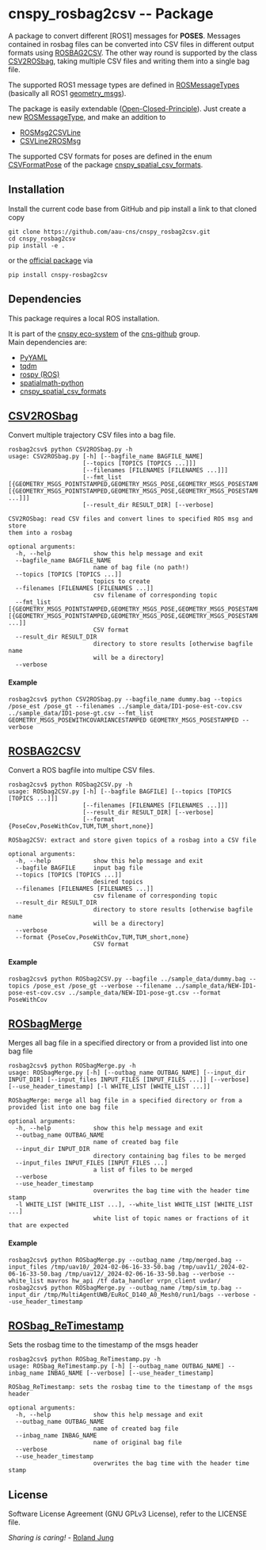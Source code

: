 #  cnspy_rosbag2csv -- Package

A package to convert different [ROS1] messages for **POSES**. Messages contained in rosbag files can be converted into CSV files in different output formats using [ROSBAG2CSV](./cnspy_rosbag2csv/ROSbag2CSV.py). 
The other way round is supported by the class [CSV2ROSbag](./cnspy_rosbag2csv/CSV2ROSbag.py), taking multiple CSV files and writing them into a single bag file. 

The supported ROS1 message types are defined in [ROSMessageTypes](./cnspy_rosbag2csv/ROSMessageTypes.py) (basically all ROS1 [geometry_msgs](http://docs.ros.org/melodic/api/geometry_msgs/html)). 


The package is easily extendable ([Open-Closed-Principle](https://en.wikipedia.org/wiki/Open%E2%80%93closed_principle)). Just create a new [ROSMessageType](./cnspy_rosbag2csv/ROSMessageTypes.py), and make an addition to
 * [ROSMsg2CSVLine](./cnspy_rosbag2csv/ROSMsg2CSVLine.py)
 * [CSVLine2ROSMsg](./cnspy_rosbag2csv/CSVLine2ROSMsg.py) 
 
 The supported CSV formats for poses are defined in the enum [CSVFormatPose](https://github.com/aau-cns/cnspy_spatial_csv_formats/cnspy_spatial_csv_formats/CSVFormatPose.py) of the package [cnspy_spatial_csv_formats](https://github.com/aau-cns/cnspy_spatial_csv_formats). 
 
## Installation

Install the current code base from GitHub and pip install a link to that cloned copy
```
git clone https://github.com/aau-cns/cnspy_rosbag2csv.git
cd cnspy_rosbag2csv
pip install -e .
```
or the [official package](https://pypi.org/project/cnspy-rosbag2csv/) via
```commandline
pip install cnspy-rosbag2csv
```

## Dependencies

This package requires a local ROS installation. 

It is part of the [cnspy eco-system](https://github.com/aau-cns/cnspy_eco_system_test) of the [cns-github](https://github.com/aau-cns) group.  
Main dependencies are:

* [PyYAML]()
* [tqdm]()
* [rospy (ROS)]()
* [spatialmath-python](https://github.com/petercorke/spatialmath-python)
* [cnspy_spatial_csv_formats](https://github.com/aau-cns/cnspy_spatial_csv_formats)



## [CSV2ROSbag](./CSV2ROSbag.py)
Convert multiple trajectory CSV files into a bag file. 

```commandline
rosbag2csv$ python CSV2ROSbag.py -h 
usage: CSV2ROSbag.py [-h] [--bagfile_name BAGFILE_NAME]
                     [--topics [TOPICS [TOPICS ...]]]
                     [--filenames [FILENAMES [FILENAMES ...]]]
                     [--fmt_list [{GEOMETRY_MSGS_POINTSTAMPED,GEOMETRY_MSGS_POSE,GEOMETRY_MSGS_POSESTAMPED,GEOMETRY_MSGS_POSEWITHCOVARIANCE,GEOMETRY_MSGS_POSEWITHCOVARIANCESTAMPED,GEOMETRY_MSGS_QUATERNION,GEOMETRY_MSGS_QUATERNIONSTAMPED,GEOMETRY_MSGS_TRANSFORM,GEOMETRY_MSGS_TRANSFORMSTAMPED,GEOMETRY_MSGS_VECTOR3,GEOMETRY_MSGS_VECTOR3STAMPED,NOT_SUPPORTED} [{GEOMETRY_MSGS_POINTSTAMPED,GEOMETRY_MSGS_POSE,GEOMETRY_MSGS_POSESTAMPED,GEOMETRY_MSGS_POSEWITHCOVARIANCE,GEOMETRY_MSGS_POSEWITHCOVARIANCESTAMPED,GEOMETRY_MSGS_QUATERNION,GEOMETRY_MSGS_QUATERNIONSTAMPED,GEOMETRY_MSGS_TRANSFORM,GEOMETRY_MSGS_TRANSFORMSTAMPED,GEOMETRY_MSGS_VECTOR3,GEOMETRY_MSGS_VECTOR3STAMPED,NOT_SUPPORTED} ...]]]
                     [--result_dir RESULT_DIR] [--verbose]

CSV2ROSbag: read CSV files and convert lines to specified ROS msg and store
them into a rosbag

optional arguments:
  -h, --help            show this help message and exit
  --bagfile_name BAGFILE_NAME
                        name of bag file (no path!)
  --topics [TOPICS [TOPICS ...]]
                        topics to create
  --filenames [FILENAMES [FILENAMES ...]]
                        csv filename of corresponding topic
  --fmt_list [{GEOMETRY_MSGS_POINTSTAMPED,GEOMETRY_MSGS_POSE,GEOMETRY_MSGS_POSESTAMPED,GEOMETRY_MSGS_POSEWITHCOVARIANCE,GEOMETRY_MSGS_POSEWITHCOVARIANCESTAMPED,GEOMETRY_MSGS_QUATERNION,GEOMETRY_MSGS_QUATERNIONSTAMPED,GEOMETRY_MSGS_TRANSFORM,GEOMETRY_MSGS_TRANSFORMSTAMPED,GEOMETRY_MSGS_VECTOR3,GEOMETRY_MSGS_VECTOR3STAMPED,NOT_SUPPORTED} [{GEOMETRY_MSGS_POINTSTAMPED,GEOMETRY_MSGS_POSE,GEOMETRY_MSGS_POSESTAMPED,GEOMETRY_MSGS_POSEWITHCOVARIANCE,GEOMETRY_MSGS_POSEWITHCOVARIANCESTAMPED,GEOMETRY_MSGS_QUATERNION,GEOMETRY_MSGS_QUATERNIONSTAMPED,GEOMETRY_MSGS_TRANSFORM,GEOMETRY_MSGS_TRANSFORMSTAMPED,GEOMETRY_MSGS_VECTOR3,GEOMETRY_MSGS_VECTOR3STAMPED,NOT_SUPPORTED} ...]]
                        CSV format
  --result_dir RESULT_DIR
                        directory to store results [otherwise bagfile name
                        will be a directory]
  --verbose

```

#### Example
```commandline
rosbag2csv$ python CSV2ROSbag.py --bagfile_name dummy.bag --topics /pose_est /pose_gt --filenames ../sample_data/ID1-pose-est-cov.csv ../sample_data/ID1-pose-gt.csv --fmt_list GEOMETRY_MSGS_POSEWITHCOVARIANCESTAMPED GEOMETRY_MSGS_POSESTAMPED --verbose
```

## [ROSBAG2CSV](./ROSbag2CSV.py)

Convert a ROS bagfile into multipe CSV files. 
```commandline
rosbag2csv$ python ROSbag2CSV.py -h
usage: ROSbag2CSV.py [-h] [--bagfile BAGFILE] [--topics [TOPICS [TOPICS ...]]]
                     [--filenames [FILENAMES [FILENAMES ...]]]
                     [--result_dir RESULT_DIR] [--verbose]
                     [--format {PoseCov,PoseWithCov,TUM,TUM_short,none}]

ROSbag2CSV: extract and store given topics of a rosbag into a CSV file

optional arguments:
  -h, --help            show this help message and exit
  --bagfile BAGFILE     input bag file
  --topics [TOPICS [TOPICS ...]]
                        desired topics
  --filenames [FILENAMES [FILENAMES ...]]
                        csv filename of corresponding topic
  --result_dir RESULT_DIR
                        directory to store results [otherwise bagfile name
                        will be a directory]
  --verbose
  --format {PoseCov,PoseWithCov,TUM,TUM_short,none}
                        CSV format
```

#### Example

```commandline
rosbag2csv$ python ROSbag2CSV.py --bagfile ../sample_data/dummy.bag --topics /pose_est /pose_gt --verbose --filename ../sample_data/NEW-ID1-pose-est-cov.csv ../sample_data/NEW-ID1-pose-gt.csv --format PoseWithCov
```

## [ROSbagMerge](./ROSbagMerge.py)

Merges all bag file in a specified directory or from a provided list into one bag file
```commandline
rosbag2csv$ python ROSbagMerge.py -h
usage: ROSbagMerge.py [-h] [--outbag_name OUTBAG_NAME] [--input_dir INPUT_DIR] [--input_files INPUT_FILES [INPUT_FILES ...]] [--verbose] [--use_header_timestamp] [-l WHITE_LIST [WHITE_LIST ...]]

ROSbagMerge: merge all bag file in a specified directory or from a provided list into one bag file

optional arguments:
  -h, --help            show this help message and exit
  --outbag_name OUTBAG_NAME
                        name of created bag file
  --input_dir INPUT_DIR
                        directory containing bag files to be merged
  --input_files INPUT_FILES [INPUT_FILES ...]
                        a list of files to be merged
  --verbose
  --use_header_timestamp
                        overwrites the bag time with the header time stamp
  -l WHITE_LIST [WHITE_LIST ...], --white_list WHITE_LIST [WHITE_LIST ...]
                        white list of topic names or fractions of it that are expected

```
#### Example
```commandline
rosbag2csv$ python ROSbagMerge.py --outbag_name /tmp/merged.bag --input_files /tmp/uav10/_2024-02-06-16-33-50.bag /tmp/uav11/_2024-02-06-16-33-50.bag /tmp/uav12/_2024-02-06-16-33-50.bag --verbose --white_list mavros hw_api /tf data_handler vrpn_client uvdar/
rosbag2csv$ python ROSbagMerge.py --outbag_name /tmp/sim_tp.bag --input_dir /tmp/MultiAgentUWB/EuRoC_D140_A0_Mesh0/run1/bags --verbose --use_header_timestamp
```

## [ROSbag_ReTimestamp](./ROSbag_ReTimestamp.py)

Sets the rosbag time to the timestamp of the msgs header
```commandline
rosbag2csv$ python ROSbag_ReTimestamp.py -h
usage: ROSbag_ReTimestamp.py [-h] [--outbag_name OUTBAG_NAME] --inbag_name INBAG_NAME [--verbose] [--use_header_timestamp]

ROSbag_ReTimestamp: sets the rosbag time to the timestamp of the msgs header

optional arguments:
  -h, --help            show this help message and exit
  --outbag_name OUTBAG_NAME
                        name of created bag file
  --inbag_name INBAG_NAME
                        name of original bag file
  --verbose
  --use_header_timestamp
                        overwrites the bag time with the header time stamp
```

## License

Software License Agreement (GNU GPLv3  License), refer to the LICENSE file.

*Sharing is caring!* - [Roland Jung](https://github.com/jungr-ait)  
